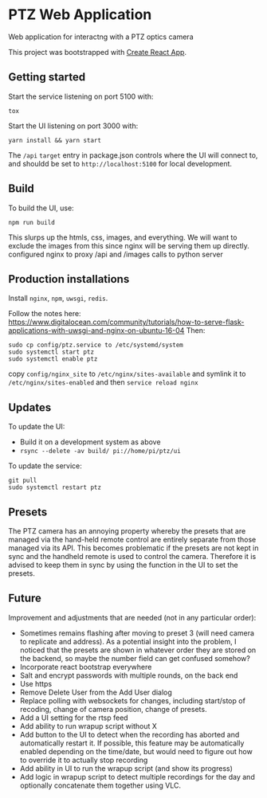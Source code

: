 PTZ Web Application
===================

Web application for interactng with a PTZ optics camera

This project was bootstrapped with [Create React App](https://github.com/facebook/create-react-app/blob/master/packages/cra-template/template/README.md).

Getting started
---------------
Start the service listening on port 5100 with:

    tox

Start the UI listening on port 3000 with:

    yarn install && yarn start

The `/api` `target` entry in package.json controls where the
UI will connect to, and shouldd be set to `http://localhost:5100` for
local development.

Build
-----

To build the UI, use:

    npm run build

This slurps up the htmls, css, images, and everything.  We will want to exclude
the images from this since nginx will be serving them up directly.
configured nginx to proxy /api and /images calls to python server

Production installations
------------------------
Install `nginx`, `npm`, `uwsgi`, `redis`.

Follow the notes here: https://www.digitalocean.com/community/tutorials/how-to-serve-flask-applications-with-uwsgi-and-nginx-on-ubuntu-16-04
Then:

    sudo cp config/ptz.service to /etc/systemd/system
    sudo systemctl start ptz
    sudo systemctl enable ptz

copy `config/nginx_site` to `/etc/nginx/sites-available` and symlink it to `/etc/nginx/sites-enabled`
and then `service reload nginx`

Updates
-------

To update the UI:

- Build it on a development system as above
- `rsync --delete -av build/ pi://home/pi/ptz/ui`

To update the service:

    git pull
    sudo systemctl restart ptz

Presets
-------

The PTZ camera has an annoying property whereby the presets that are managed via
the hand-held remote control are entirely separate from those managed via its
API.  This becomes problematic if the presets are not kept in sync and the
handheld remote is used to control the camera.  Therefore it is advised to keep
them in sync by using the function in the UI to set the presets.

Future
------
Improvement and adjustments that are needed (not in any particular order):
- Sometimes remains flashing after moving to preset 3 (will need camera to replicate and address). As a potential insight into the problem, I noticed that the presets are shown in whatever order they are stored on the backend, so maybe the number field can get confused somehow?
- Incorporate react bootstrap everywhere
- Salt and encrypt passwords with multiple rounds, on the back end
- Use https
- Remove Delete User from the Add User dialog
- Replace polling with websockets for changes, including start/stop of recoding, change of camera position, change of
  presets.
- Add a UI setting for the rtsp feed
- Add ability to run wrapup script without X
- Add button to the UI to detect when the recording has aborted and automatically restart it.  If possible, this feature
  may be automatically enabled depending on the time/date, but would need to figure out how to override it to actually
  stop recording
- Add ability in UI to run the wrapup script (and show its progress)
- Add logic in wrapup script to detect multiple recordings for the day and optionally concatenate them together using VLC.
